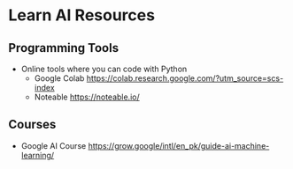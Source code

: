 # Learn AI Resources

## Programming Tools

* Online tools where you can code with Python
  * Google Colab https://colab.research.google.com/?utm_source=scs-index
  * Noteable https://noteable.io/

## Courses

* Google AI Course https://grow.google/intl/en_pk/guide-ai-machine-learning/
